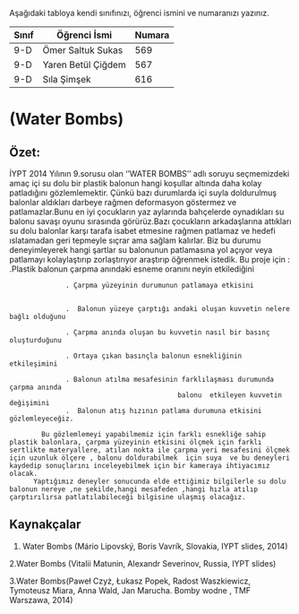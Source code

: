 

Aşağıdaki tabloya kendi sınıfınızı, öğrenci ismini ve numaranızı yazınız. 

Sınıf | Öğrenci İsmi  | Numara
-------|----------------|--------
9-D   | Ömer Saltuk Sukas | 569
9-D   | Yaren Betül Çiğdem | 567
9-D   |Sıla Şimşek|616

#  (Water Bombs)
## Özet:
İYPT   2014 Yılının 9.sorusu olan  ‘’WATER  BOMBS’’ adlı  soruyu seçmemizdeki amaç içi su dolu bir plastik balonun  hangi koşullar altında  daha kolay patladığını gözlemlemektir. Çünkü bazı durumlarda içi suyla doldurulmuş balonlar aldıkları darbeye rağmen deformasyon göstermez ve patlamazlar.Bunu en iyi çocukların yaz aylarında bahçelerde oynadıkları su balonu savaşı oyunu sırasında görürüz.Bazı çocukların arkadaşlarına attıkları su dolu balonlar karşı tarafa isabet etmesine rağmen patlamaz ve hedefi ıslatamadan geri tepmeyle sıçrar ama sağlam kalırlar.
                Biz bu durumu deneyimleyerek hangi şartlar su balonunun patlamasına yol açıyor veya patlamayı kolaylaştırıp zorlaştırıyor araştırıp öğrenmek istedik.
                  Bu proje için : 
                  .Plastik balonun çarpma anındaki esneme oranını neyin etkilediğini
                  
                  . Çarpma yüzeyinin durumunun patlamaya etkisini
                  
                  
                  .  Balonun yüzeye çarptığı andaki oluşan kuvvetin nelere bağlı olduğunu
                  
                  . Çarpma anında oluşan bu kuvvetin nasıl bir basınç oluşturduğunu
                  
                  . Ortaya çıkan basınçla balonun esnekliğinin   etkileşimini
                  
                  . Balonun atılma mesafesinin farklılaşması durumunda çarpma anında          
                                              balonu  etkileyen kuvvetin değişimini
                  .  Balonun atış hızının patlama durumuna etkisini   gözlemleyeceğiz.
            
            Bu gözlemlemeyi yapabilmemiz için farklı esnekliğe sahip plastik balonlara, çarpma yüzeyinin etkisini ölçmek için farklı sertlikte materyallere, atılan nokta ile çarpma yeri mesafesini ölçmek için uzunluk ölçere , balonu doldurabilmek  için suya  ve bu deneyleri kaydedip sonuçlarını inceleyebilmek için bir kameraya ihtiyacımız olacak.
          Yaptığımız deneyler sonucunda elde ettiğimiz bilgilerle su dolu balonun nereye ,ne şekilde,hangi mesafeden ,hangi hızla atılıp çarptırılırsa patlatılabileceği bilgisine ulaşmış olacağız.


 

## Kaynakçalar  
1. Water Bombs (Mário Lipovský, Boris Vavrík, Slovakia, IYPT slides, 2014)

2.Water Bombs (Vitalii Matunin, Alexandr Severinov, Russia, IYPT slides)

3.Water Bombs(Paweł Czyż, Łukasz Popek, Radost Waszkiewicz, Tymoteusz Miara, Anna Wald, Jan Marucha. Bomby wodne , TMF Warszawa, 2014)
 
